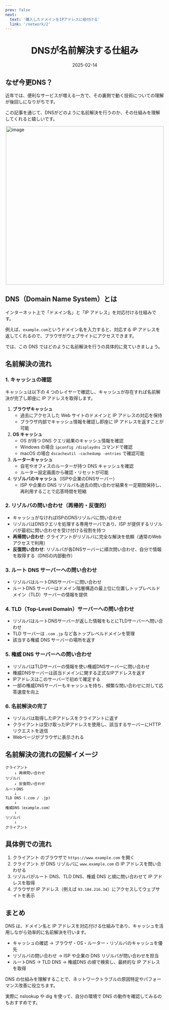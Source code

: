 ```yaml
---
prev: false
next:
  text: '購入したドメインをIPアドレスに紐付ける'
  link: '/network/2'
---
```


<h1 Style="text-align: center;">DNSが名前解決する仕組み</h1>
<p Style="text-align: center;">2025-02-14</p>

## なぜ今更DNS？

近年では、便利なサービスが増える一方で、その裏側で動く技術についての理解が後回しになりがちです。

この記事を通じて、DNSがどのように名前解決を行うのか、その仕組みを理解してくれると嬉しいです。

<p style="display: flex; justify-content: center;">
    <img width="500" alt="image" src="/network/1.png" />
</p>

## DNS（Domain Name System）とは

インターネット上で「ドメイン名」と「IP アドレス」を対応付ける仕組みです。

例えば、`example.com`というドメイン名を入力すると、対応する IP アドレスを返してくれるので、ブラウザがウェブサイトにアクセスできます。

では、この DNS ではどのように名前解決を行うの具体的に見ていきましょう。

## 名前解決の流れ

### 1. キャッシュの確認

キャッシュは以下の 4 つのレイヤーで確認し、キャッシュが存在すれば名前解決が完了し即座に IP アドレスを取得します。

1. **ブラウザキャッシュ**
    - 過去にアクセスした Web サイトのドメインと IP アドレスの対応を保持
    - ブラウザ内部でキャッシュ情報を確認し即座に IP アドレスを返すことが可能
2. **OS キャッシュ**
    - OS が持つ DNS クエリ結果のキャッシュ情報を確認
    - Windows の場合 `ipconfig /displaydns` コマンドで確認
    - macOS の場合 `dscacheutil -cachedump -entries` で確認可能
3. **ルーターキャッシュ**
    - 自宅やオフィスのルーターが持つ DNS キャッシュを確認
    - ルーター設定画面から確認・リセットが可能
4. **リゾルバのキャッシュ**（ISPや企業のDNSサーバー）
    - ISP や企業の DNS リゾルバも過去の問い合わせ結果を一定期間保持し、再利用することで応答時間を短縮

### 2. リゾルバの問い合わせ（再帰的・反復的）

- キャッシュがなければISPのDNSリゾルバに問い合わせ
- リゾルバはDNSクエリを処理する専用サーバであり、ISP が提供するリゾルバが最初に問い合わせを受け付ける役割を持つ
- **再帰問い合わせ**: クライアントがリゾルバに完全な解決を依頼（通常のWebアクセスで利用）
- **反復問い合わせ**: リゾルバが各DNSサーバーに順次問い合わせ、自分で情報を取得する（DNSの内部動作）

### 3. ルート DNS サーバーへの問い合わせ

- リゾルバはルートDNSサーバーに問い合わせ
- ルートDNS サーバーはドメイン階層構造の最上位に位置しトップレベルドメイン（TLD）サーバーの情報を提供

### 4. TLD（Top-Level Domain）サーバーへの問い合わせ

- リゾルバはルートDNSサーバーが返した情報をもとにTLDサーバーへ問い合わせ
- TLD サーバーは `.com` `.jp` など各トップレベルドメインを管理
- 該当する権威 DNS サーバーの場所を返す

### 5. 権威 DNS サーバーへの問い合わせ

- リゾルバはTLDサーバーの情報を使い権威DNSサーバーに問い合わせ
- 権威DNSサーバーは該当ドメインに関する正式なIPアドレスを返す
- IPアドレスはこのサーバーで初めて確定する
- 一部の権威DNSサーバーもキャッシュを持ち、頻繁な問い合わせに対して応答速度を向上

### 6. 名前解決の完了

- リゾルバは取得したIPアドレスをクライアントに返す
- クライアントは受け取ったIPアドレスを使用し、該当するサーバーにHTTPリクエストを送信
- Webページがブラウザに表示される

## 名前解決の流れの図解イメージ

```text
クライアント
    ↓ 再帰問い合わせ
リゾルバ
    ↓ 反復問い合わせ
ルートDNS
    ↓
TLD DNS (.com / .jp)
    ↓
権威DNS（example.com）
    ↓
リゾルバ
    ↓
クライアント
```

## 具体例での流れ

1. クライアント のブラウザで `https://www.example.com` を開く
2. クライアント が DNS リゾルバに `www.example.com` の IP アドレスを問い合わせる
3. リゾルバがルート DNS、TLD DNS、権威 DNS と順に問い合わせて IP アドレスを取得
4. ブラウザが IP アドレス（例えば `93.184.216.34`）にアクセスしてウェブサイトを表示

## まとめ

DNS は、ドメイン名と IP アドレスを対応付ける仕組みであり、キャッシュを活用しながら効率的に名前解決を行います。

- キャッシュの確認 → ブラウザ・OS・ルーター・リゾルバのキャッシュを優先
- リゾルバの問い合わせ → ISP や企業の DNS リゾルバが問い合わせを担当
- ルートDNS → TLD DNS → 権威DNS の順で検索し、最終的な IP アドレスを取得

DNS の仕組みを理解することで、ネットワークトラブルの原因特定やパフォーマンス改善に役立ちます。

実際に nslookup や dig を使って、自分の環境で DNS の動作を確認してみるのもおすすめです。
